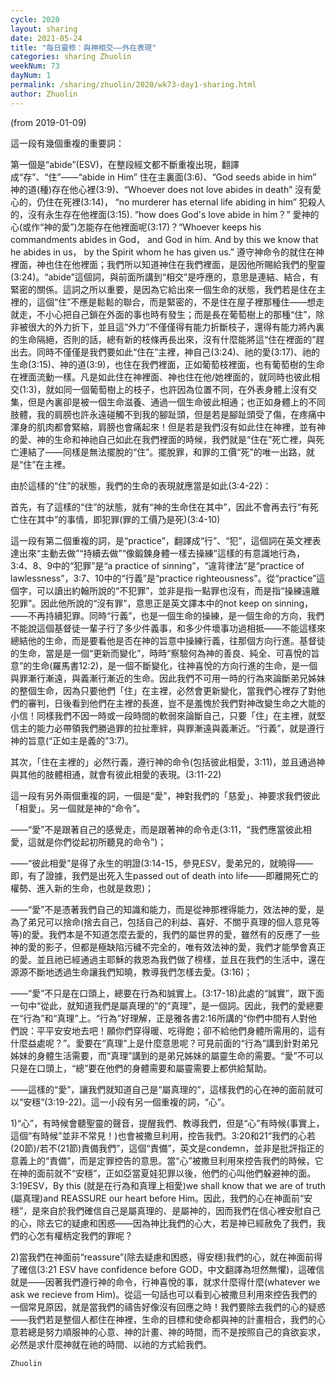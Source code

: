 ```yaml
---
cycle: 2020
layout: sharing
date: 2021-05-24
title: "每日靈修：與神相交——外在表現"
categories: sharing Zhuolin
weekNum: 73
dayNum: 1
permalink: /sharing/zhuolin/2020/wk73-day1-sharing.html
author: Zhuolin
---
```

(from 2019-01-09)

這一段有幾個重複的重要詞：  

第一個是“abide”(ESV)，在整段經文都不斷重複出現，翻譯成“存”、“住”——“abide in Him” 住在主裏面(3:6)、“God seeds abide in him” 神的道(種)存在他心裡(3:9)、“Whoever does not love abides in death” 沒有愛心的，仍住在死裡(3:14)， “no murderer has eternal life abiding in him” 犯殺人的，沒有永生存在他裡面(3:15). “how does God's love abide in him？” 愛神的心(或作“神的愛”)怎能存在他裡面呢(3:17)？“Whoever keeps his commandments abides in God， and God in him. And by this we know that he abides in us， by the Spirit whom he has given us.” 遵守神命令的就住在神裡面，神也住在他裡面；我們所以知道神住在我們裡面，是因他所賜給我們的聖靈(3:24)。“abide”這個詞，與前面所講到“相交”是呼應的，意思是連結、結合，有緊密的關係。這詞之所以重要，是因為它給出來一個生命的狀態，我們若是住在主裡的，這個“住”不應是鬆鬆的聯合，而是緊密的，不是住在屋子裡那種住——想走就走，不小心把自己鎖在外面的事也時有發生；而是長在葡萄樹上的那種“住”，除非被很大的外力折下，並且這“外力”不僅僅得有能力折斷枝子，還得有能力將內裏的生命隔絕，否則的話，總有新的枝條再長出來，沒有什麼能將這“住在裡面的”趕出去。同時不僅僅是我們要如此“住在”主裡，神自己(3:24)、祂的愛(3:17)、祂的生命(3:15)、神的道(3:9)，也住在我們裡面，正如葡萄枝裡面，也有葡萄樹的生命在裡面流動一樣。凡是如此住在神裡面、神也住在他/她裡面的，就同時也彼此相交(1:3)，就如同一個葡萄樹上的枝子，也許因為位置不同，在外表身體上沒有交集，但是內裏卻是被一個生命滋養、通過一個生命彼此相通；也正如身體上的不同肢體，我的肩膀也許永遠碰觸不到我的腳趾頭，但是若是腳趾頭受了傷，在疼痛中渾身的肌肉都會緊縮，肩膀也會痛起來！但是若是我們沒有如此住在神裡，並有神的愛、神的生命和神祂自己如此在我們裡面的時候，我們就是“住在”死亡裡，與死亡連結了——同樣是無法擺脫的“住”。擺脫罪，和罪的工價“死”的唯一出路，就是“住”在主裡。  

由於這樣的“住”的狀態，我們的生命的表現就應當是如此(3:4-22)：  

首先，有了這樣的“住”的狀態，就有“神的生命住在其中”，因此不會再去行“有死亡住在其中”的事情，即犯罪(罪的工價乃是死)(3:4-10)  

這一段有第二個重複的詞，是“practice”，翻譯成“行”、“犯”，這個詞在英文裡表達出來“主動去做”“持續去做”“像鍛鍊身體一樣去操練”這樣的有意識地行為，3:4、8、9中的“犯罪”是“a practice of sinning”，“違背律法”是“practice of lawlessness”，3:7、10中的“行義”是“practice righteousness”。從“practice”這個字，可以讀出約翰所說的“不犯罪”，並非是指一點罪也沒有，而是指“操練遠離犯罪”。因此他所說的“沒有罪”，意思正是英文譯本中的not keep on sinning，——不再持續犯罪。同時“行義”，也是一個生命的操練，是一個生命的方向，我們不能說這個基督徒一輩子行了多少件義事，和多少件壞事功過相抵——不能這樣來總結他的生命，而是要看他是否在神的旨意中操練行義，往那個方向行進。基督徒的生命，當是是一個“更新而變化”，時時“察驗何為神的善良、純全、可喜悅的旨意”的生命(羅馬書12:2)，是一個不斷變化，往神喜悅的方向行進的生命，是一個與罪漸行漸遠，與義漸行漸近的生命。因此我們不可用一時的行為來論斷弟兄姊妹的整個生命，因為只要他們「住」在主裡，必然會更新變化，當我們心裡存了對他們的審判，日後看到他們在主裡的長進，豈不是羞愧於我們對神改變生命之大能的小信！同樣我們不因一時或一段時間的軟弱來論斷自己，只要「住」在主裡，就堅信主的能力必帶領我們勝過罪的拉扯牽絆，與罪漸遠與義漸近。“行義”，就是遵行神的旨意(“正如主是義的”3:7)。  

其次，「住在主裡的」必然行義，遵行神的命令(包括彼此相愛，3:11)，並且通過神與其他的肢體相通，就會有彼此相愛的表現。(3:11-22)  

這一段有另外兩個重複的詞，一個是“愛”，神對我們的「慈愛」、神要求我們彼此「相愛」。另一個就是神的“命令”。  

——“愛”不是跟著自己的感覺走，而是跟著神的命令走(3:11，“我們應當彼此相愛，這就是你們從起初所聽見的命令”)；  

——“彼此相愛”是得了永生的明證(3:14-15，參見ESV，愛弟兄的，就曉得——即，有了證據，我們是出死入生passed out of death into life——即離開死亡的權勢、進入新的生命，也就是救恩)；  

——“愛”不是憑著我們自己的知識和能力，而是從神那裡得能力，效法神的愛，是為了弟兄可以捨命(捨去自己，包括自己的利益、喜好、不關乎真理的個人意見等等)的愛。我們本是不知道怎麼去愛的，我們的屬世界的愛，雖然有的反應了一些神的愛的影子，但都是極缺陷污穢不完全的，唯有效法神的愛，我們才能學會真正的愛。並且祂已經通過主耶穌的救恩為我們做了榜樣，並且在我們的生活中，還在源源不斷地透過生命讓我們知曉，教導我們怎樣去愛。(3:16)；  

——“愛”不只是在口頭上，總要在行為和誠實上。(3:17-18)此處的“誠實”，跟下面一句中“從此，就知道我們是屬真理的”的“真理”，是一個詞。因此，我們的愛總要在“行為”和“真理”上。“行為”好理解，正是雅各書2:16所講的“你們中間有人對他們說：平平安安地去吧！願你們穿得暖、吃得飽；卻不給他們身體所需用的，這有什麼益處呢？”。愛要在“真理”上是什麼意思呢？可見前面的“行為”講到針對弟兄姊妹的身體生活需要，而“真理”講到的是弟兄姊妹的屬靈生命的需要。“愛”不可以只是在口頭上，“總”要在他們的身體需要和屬靈需要上都供給幫助。  

——這樣的“愛”，讓我們就知道自己是“屬真理的”，這樣我們的心在神的面前就可以“安穩”(3:19-22)。這一小段有另一個重複的詞，“心”。  

1)“心”，有時候會聽聖靈的聲音，提醒我們、教導我們，但是“心”有時候(事實上，這個“有時候”並非不常見！)也會被撒旦利用，控告我們。3:20和21“我們的心若(20節)/若不(21節)責備我們”，這個“責備”，英文是condemn，並非是批評指正的意義上的“責備”，而是定罪控告的意思。當“心”被撒旦利用來控告我們的時候，它在神的面前就不“安穩”，正如亞當夏娃犯罪以後，他們的心叫他們躲避神的面。3:19ESV，By this (就是在行為和真理上相愛)we shall know that we are of truth (屬真理)and REASSURE our heart before Him。因此，我們的心在神面前“安穩”，是來自於我們確信自己是屬真理的、是屬神的，因而我們在信心裡安慰自己的心，除去它的疑慮和困惑——因為神比我們的心大，若是神已經赦免了我們，我們的心怎有權柄定我們的罪呢？  

2)當我們在神面前“reassure”(除去疑慮和困惑，得安穩)我們的心，就在神面前得了確信(3:21 ESV have confidence before GOD，中文翻譯為坦然無懼)，這確信就是——因著我們遵行神的命令，行神喜悅的事，就求什麼得什麼(whatever we ask we recieve from Him)。從這一句話也可以看到心被撒旦利用來控告我們的一個常見原因，就是當我們的禱告好像沒有回應之時！我們要除去我們的心的疑惑——我們若是整個人都住在神裡，生命的目標和使命都與神的計畫相合，我們的心意若總是努力順服神的心意、神的計畫、神的時間，而不是按照自己的貪欲妄求，必然是求什麼神就在祂的時間、以祂的方式給我們。  

`Zhuolin`  
